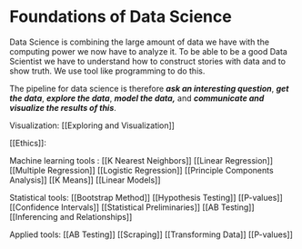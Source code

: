# Foundations of Data Science
Data Science is combining the large amount of data we have with the computing power we now have to analyze it. To be able to be a good Data Scientist we have to understand how to construct stories with data and to show truth. We use tool like programming to do this.

The pipeline for data science is therefore **_ask an interesting question_**, **_get the data_**, **_explore the data_**, **_model the data,_** and **_communicate and visualize the results of this_**.

Visualization:
	[[Exploring and Visualization]]

[[Ethics]]:


Machine learning tools :
	[[K Nearest Neighbors]]
	[[Linear Regression]]
	[[Multiple Regression]]
	[[Logistic Regression]]
	[[Principle Components Analysis]]
	[[K Means]]
	[[Linear Models]]

Statistical tools:
	[[Bootstrap Method]]
	[[Hypothesis Testing]]
	[[P-values]]
	[[Confidence Intervals]]
	[[Statistical Preliminaries]]
	[[AB Testing]]
	[[Inferencing and Relationships]]

Applied tools:
	[[AB Testing]]
	[[Scraping]]
	[[Transforming Data]]
	[[P-values]]